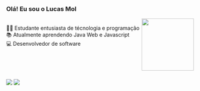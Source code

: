 ### Olá! Eu sou o Lucas Mol

<div display=" inline-block">
  <a href="https://github.com/Lucas-Mol">
    <img display="inline-block" align="right" height="140em" src="https://github-readme-stats-eight-theta.vercel.app/api/top-langs/?username=Lucas-Mol&layout=compact&langs_count=8&theme=dracula"/></br></a>
  <div display="inline-block">
    👨‍🎓 Estudante entusiasta de técnologia e programação </br>
    📚 Atualmente aprendendo Java Web e Javascript </br>
    💻 Desenvolvedor de software </br>
  </div></br>
</div></br>
<div></br>
    
  </div>

  ##
  
  <a href = "mailto: lucasmolpro@outlook.com"><img src="https://cdn.discordapp.com/attachments/778788148921761822/902616373086261278/icons8-ms-outlook-48_1.png" target="_blank"></a>
  <a href = "https://www.linkedin.com/in/lucasmolpro/"><img src="https://cdn.discordapp.com/attachments/778788148921761822/902616679970910208/icons8-linkedin-48.png" target="_blank"></a>
  
  
<!--
**Lucas-Mol/lucas-mol** is a ✨ _special_ ✨ repository because its `README.md` (this file) appears on your GitHub profile.

Here are some ideas to get you started:

- 🔭 I’m currently working on ...
- 🌱 I’m currently learning ...
- 👯 I’m looking to collaborate on ...
- 🤔 I’m looking for help with ...
- 💬 Ask me about ...
- 📫 How to reach me: ...
- 😄 Pronouns: ...
- ⚡ Fun fact: ...
-->
